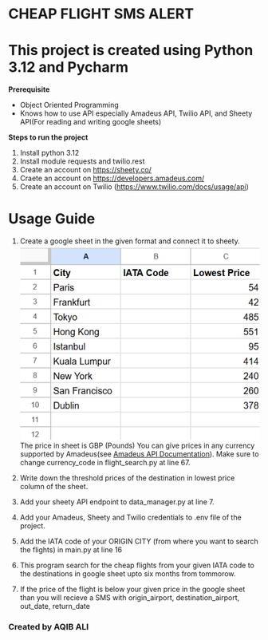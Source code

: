 # CHEAP FLIGHT SMS ALERT
# This project is created using Python 3.12 and Pycharm

**Prerequisite**
- Object Oriented Programming
- Knows how to use API especially Amadeus API,  Twilio API, and Sheety API(For reading and writing google sheets)

**Steps to run the project**
1. Install python 3.12
2. Install module requests and twilio.rest
3. Create an account on https://sheety.co/
4. Craete an account on https://developers.amadeus.com/
5. Create an account on Twilio (https://www.twilio.com/docs/usage/api)

# Usage Guide
1. Create a google sheet in the given format and connect it to sheety.
![Sheet Image](./sheet_screenshot.png)
The price in sheet is GBP (Pounds)
You can give prices in any currency supported by Amadeus(see [Amadeus API Documentation](https://developers.amadeus.com/self-service/category/flights/api-doc/flight-offers-search/api-reference)). Make sure to change currency_code in flight_search.py at line 67. 

3. Write down the threshold prices of the destination in lowest price column of the sheet.
4. Add your sheety API endpoint to data_manager.py at line 7.
5. Add your Amadeus, Sheety and Twilio credentials to .env file of the project.
6. Add the IATA code of your ORIGIN CITY (from where you want to search the flights) in main.py at line 16
7. This program search for the cheap flights from your given IATA code to the destinations in google sheet upto six months from tommorow.
8. If the price of the flight is below your given price in the google sheet than you will recieve a SMS with origin_airport, destination_airport, out_date, return_date

### Created by AQIB ALI
